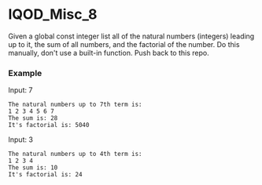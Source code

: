 # IQOD_Misc_8

Given a global const integer list all of the 
natural numbers (integers) leading up to it, 
the sum of all numbers, and the factorial of 
the number. Do this manually, don't use a built-in 
function. Push back to this repo.

### Example

Input: 7
```
The natural numbers up to 7th term is: 
1 2 3 4 5 6 7 
The sum is: 28
It's factorial is: 5040
```

Input: 3
```
The natural numbers up to 4th term is: 
1 2 3 4
The sum is: 10
It's factorial is: 24
```
